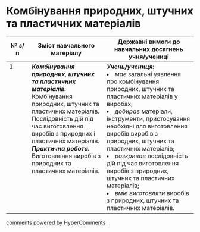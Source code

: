 <div id="hypercomments_widget" class="js-hypercomments-widget invisible"></div>

# Комбінування природних, штучних  та пластичних матеріалів

<table>
  <tr>
    <td width="12%" align="center"><b>№ з/п</b></td>
    <td width="40%" align="center"><b>Зміст навчального матеріалу</b></td>
    <td width="60%" align="center"><b>Державні вимоги до навчальних досягнень учня/учениці</b></td>
  </tr>
<tbody>
  <tr>
    <td width="12%" style="vertical-align:top !important;">
1.</td>
    <td width="40%" style="vertical-align:top !important;">
<b><i>Комбінування природних, штучних  та пластичних матеріалів.</i></b> Комбінування природних, штучних та пластичних матеріалів. Послідовність дій під час виготовлення виробів з природних і пластичних матеріалів.  <br>
<b><i>Практична робота.</i></b> <br>
Виготовлення виробів з природних та пластичних матеріалів.<br>
</td>
    <td width="60%" style="vertical-align:top !important;">
<i><b>Учень/учениця:</b></i><br>
<li><i>має</i> загальні уявлення про комбінування природних, штучних та пластичних матеріалів у виробах;</li>
<li><i>добирає</i> матеріали, інструменти, пристосування необхідні для виготовлення виробів виробів з природних, штучних  та  пластичних матеріалів;</li>
<li><i>розкриває</i> послідовність дій під час виготовлення виробів з природних, штучних  та  пластичних матеріалів;</li>
<li><i>вміє виготовляти</i> виробів з природних, штучних  та  пластичних матеріалів.</li>
</td>
  </tr>
</tbody>
</table>

<div class="js-hypercomments-container">
<a href="http://hypercomments.com" class="hc-link" title="comments widget">comments powered by HyperComments</a>
</div>